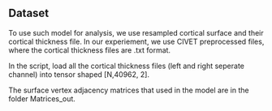 

## Dataset
To use such model for analysis, we use resampled cortical surface and their cortical thickness file. In our experiement, we use CIVET preprocessed files, where the cortical thickness files are .txt format.

In the script, load all the cortical thickness files (left and right seperate channel) into tensor shaped [N,40962, 2].

The surface vertex adjacency matrices that used in the model are in the folder Matrices_out.




